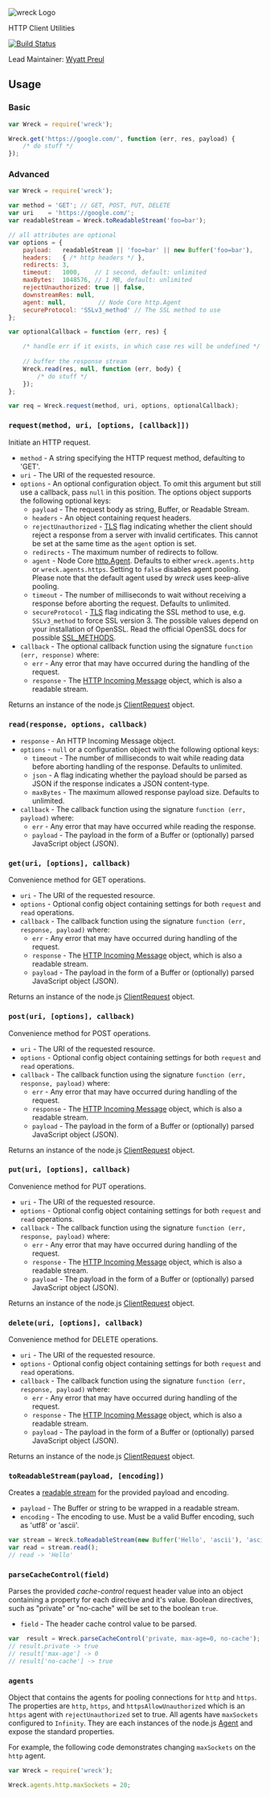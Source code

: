 ![wreck Logo](https://raw.github.com/hapijs/wreck/master/images/wreck.png)

HTTP Client Utilities

[![Build Status](https://secure.travis-ci.org/hapijs/wreck.png)](http://travis-ci.org/hapijs/wreck)

Lead Maintainer: [Wyatt Preul](https://github.com/wpreul)

## Usage
### Basic
```javascript
var Wreck = require('wreck');

Wreck.get('https://google.com/', function (err, res, payload) {
    /* do stuff */
});
```

### Advanced
```javascript
var Wreck = require('wreck');

var method = 'GET'; // GET, POST, PUT, DELETE
var uri    = 'https://google.com/';
var readableStream = Wreck.toReadableStream('foo=bar');

// all attributes are optional
var options = {
    payload:   readableStream || 'foo=bar' || new Buffer('foo=bar'),
    headers:   { /* http headers */ },
    redirects: 3,
    timeout:   1000,    // 1 second, default: unlimited
    maxBytes:  1048576, // 1 MB, default: unlimited
    rejectUnauthorized: true || false,
    downstreamRes: null,
    agent: null,         // Node Core http.Agent
    secureProtocol: 'SSLv3_method' // The SSL method to use
};

var optionalCallback = function (err, res) {

    /* handle err if it exists, in which case res will be undefined */
    
    // buffer the response stream
    Wreck.read(res, null, function (err, body) {
        /* do stuff */
    });
};

var req = Wreck.request(method, uri, options, optionalCallback);
```


### `request(method, uri, [options, [callback]])`

Initiate an HTTP request.
- `method` - A string specifying the HTTP request method, defaulting to 'GET'.
- `uri` - The URI of the requested resource.
- `options` - An optional configuration object. To omit this argument but still
  use a callback, pass `null` in this position. The options object supports the
  following optional keys:
    - `payload` - The request body as string, Buffer, or Readable Stream.
    - `headers` - An object containing request headers.
    - `rejectUnauthorized` - [TLS](http://nodejs.org/api/tls.html) flag indicating
      whether the client should reject a response from a server with invalid certificates.  This cannot be set at the
      same time as the `agent` option is set.
    - `redirects` - The maximum number of redirects to follow.
    - `agent` - Node Core [http.Agent](http://nodejs.org/api/http.html#http_class_http_agent).
      Defaults to either `wreck.agents.http` or `wreck.agents.https`.  Setting to `false` disables agent pooling.
      Please note that the default agent used by *wreck* uses keep-alive pooling.
    - `timeout` - The number of milliseconds to wait without receiving a response
      before aborting the request. Defaults to unlimited.
    - `secureProtocol` - [TLS](http://nodejs.org/api/tls.html) flag indicating the SSL method to use, e.g. `SSLv3_method`
      to force SSL version 3. The possible values depend on your installation of OpenSSL. Read the official OpenSSL docs
      for possible [SSL_METHODS](http://www.openssl.org/docs/ssl/ssl.html#DEALING_WITH_PROTOCOL_METHODS).
- `callback` - The optional callback function using the signature `function (err, response)` where:
    - `err` - Any error that may have occurred during the handling of the request.
    - `response` - The [HTTP Incoming Message](http://nodejs.org/api/http.html#http_http_incomingmessage)
       object, which is also a readable stream.

Returns an instance of the node.js [ClientRequest](http://nodejs.org/api/http.html#http_class_http_clientrequest) object.


### `read(response, options, callback)`
- `response` - An HTTP Incoming Message object.
- `options` - `null` or a configuration object with the following optional keys:
    - `timeout` - The number of milliseconds to wait while reading data before
    aborting handling of the response. Defaults to unlimited.
    - `json` - A flag indicating whether the payload should be parsed as JSON
    if the response indicates a JSON content-type.
    - `maxBytes` - The maximum allowed response payload size. Defaults to unlimited.
- `callback` - The callback function using the signature `function (err, payload)` where:
    - `err` - Any error that may have occurred while reading the response.
    - `payload` - The payload in the form of a Buffer or (optionally) parsed JavaScript object (JSON).


### `get(uri, [options], callback)`

Convenience method for GET operations.
- `uri` - The URI of the requested resource.
- `options` - Optional config object containing settings for both `request` and
  `read` operations.
- `callback` - The callback function using the signature `function (err, response, payload)` where:
    - `err` - Any error that may have occurred during handling of the request.
    - `response` - The [HTTP Incoming Message](http://nodejs.org/api/http.html#http_http_incomingmessage)
       object, which is also a readable stream.
    - `payload` - The payload in the form of a Buffer or (optionally) parsed JavaScript object (JSON).

Returns an instance of the node.js [ClientRequest](http://nodejs.org/api/http.html#http_class_http_clientrequest) object.


### `post(uri, [options], callback)`

Convenience method for POST operations.
- `uri` - The URI of the requested resource.
- `options` - Optional config object containing settings for both `request` and
  `read` operations.
- `callback` - The callback function using the signature `function (err, response, payload)` where:
    - `err` - Any error that may have occurred during handling of the request.
    - `response` - The [HTTP Incoming Message](http://nodejs.org/api/http.html#http_http_incomingmessage)
       object, which is also a readable stream.
    - `payload` - The payload in the form of a Buffer or (optionally) parsed JavaScript object (JSON).

Returns an instance of the node.js [ClientRequest](http://nodejs.org/api/http.html#http_class_http_clientrequest) object.


### `put(uri, [options], callback)`

Convenience method for PUT operations.
- `uri` - The URI of the requested resource.
- `options` - Optional config object containing settings for both `request` and
  `read` operations.
- `callback` - The callback function using the signature `function (err, response, payload)` where:
    - `err` - Any error that may have occurred during handling of the request.
    - `response` - The [HTTP Incoming Message](http://nodejs.org/api/http.html#http_http_incomingmessage)
       object, which is also a readable stream.
    - `payload` - The payload in the form of a Buffer or (optionally) parsed JavaScript object (JSON).

Returns an instance of the node.js [ClientRequest](http://nodejs.org/api/http.html#http_class_http_clientrequest) object.


### `delete(uri, [options], callback)`

Convenience method for DELETE operations.
- `uri` - The URI of the requested resource.
- `options` - Optional config object containing settings for both `request` and
  `read` operations.
- `callback` - The callback function using the signature `function (err, response, payload)` where:
    - `err` - Any error that may have occurred during handling of the request.
    - `response` - The [HTTP Incoming Message](http://nodejs.org/api/http.html#http_http_incomingmessage)
       object, which is also a readable stream.
    - `payload` - The payload in the form of a Buffer or (optionally) parsed JavaScript object (JSON).

Returns an instance of the node.js [ClientRequest](http://nodejs.org/api/http.html#http_class_http_clientrequest) object.


### `toReadableStream(payload, [encoding])`

Creates a [readable stream](http://nodejs.org/api/stream.html#stream_class_stream_readable)
for the provided payload and encoding.
- `payload` - The Buffer or string to be wrapped in a readable stream.
- `encoding` - The encoding to use. Must be a valid Buffer encoding, such as 'utf8' or 'ascii'.

```javascript
var stream = Wreck.toReadableStream(new Buffer('Hello', 'ascii'), 'ascii');
var read = stream.read();
// read -> 'Hello'
```

### `parseCacheControl(field)`

Parses the provided *cache-control* request header value into an object containing
a property for each directive and it's value. Boolean directives, such as "private"
or "no-cache" will be set to the boolean `true`.
- `field` - The header cache control value to be parsed.

```javascript
var  result = Wreck.parseCacheControl('private, max-age=0, no-cache');
// result.private -> true
// result['max-age'] -> 0
// result['no-cache'] -> true
```

### `agents`

Object that contains the agents for pooling connections for `http` and `https`.  The properties are `http`, `https`, and
`httpsAllowUnauthorized` which is an `https` agent with `rejectUnauthorized` set to true.  All agents have `maxSockets`
configured to `Infinity`.  They are each instances of the node.js [Agent](http://nodejs.org/api/http.html#http_class_http_agent)
and expose the standard properties.

For example, the following code demonstrates changing `maxSockets` on the `http` agent.

 ```js
 var Wreck = require('wreck');

 Wreck.agents.http.maxSockets = 20;
 ```
